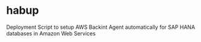 # habup
Deployment Script to setup AWS Backint Agent automatically for SAP HANA databases in Amazon Web Services
